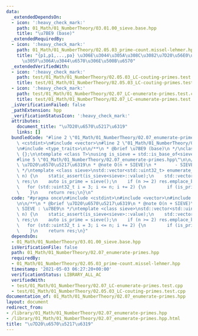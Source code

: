 ```yaml
---
data:
  _extendedDependsOn:
  - icon: ':heavy_check_mark:'
    path: 01_Math/01_NumberTheory/03.01.00_sieve.base.hpp
    title: "\u7BE9 (base)"
  _extendedRequiredBy:
  - icon: ':heavy_check_mark:'
    path: 01_Math/01_NumberTheory/02.05.03_prime-count.missel-lehmer.hpp
    title: "{p1,p1,...,pa} \u306E\u3044\u305A\u308C\u3082\u7D20\u56E0\u6570\u306B\u3082\
      \u305F\u306A\u3044\u6570\u306E\u500B\u6570"
  _extendedVerifiedWith:
  - icon: ':heavy_check_mark:'
    path: test/01_Math/01_NumberTheory/02.05.03_LC-couting-primes.test.cpp
    title: test/01_Math/01_NumberTheory/02.05.03_LC-couting-primes.test.cpp
  - icon: ':heavy_check_mark:'
    path: test/01_Math/01_NumberTheory/02.07_LC-enumerate-primes.test.cpp
    title: test/01_Math/01_NumberTheory/02.07_LC-enumerate-primes.test.cpp
  _isVerificationFailed: false
  _pathExtension: hpp
  _verificationStatusIcon: ':heavy_check_mark:'
  attributes:
    document_title: "\u7D20\u6570\u5217\u6319"
    links: []
  bundledCode: "#line 2 \"01_Math/01_NumberTheory/02.07_enumerate-primes.hpp\"\n#include\
    \ <cstdint>\n#include <vector>\n#line 2 \"01_Math/01_NumberTheory/03.01.00_sieve.base.hpp\"\
    \n#include <type_traits>\n\n/**\n * @brief \u7BE9 (base)\n */\nclass sieve_base\
    \ {};\n\ntemplate <class T>\nusing is_sieve = std::is_base_of<sieve_base, T>;\n\
    #line 5 \"01_Math/01_NumberTheory/02.07_enumerate-primes.hpp\"\n\n/**\n * @brief\
    \ \u7D20\u6570\u5217\u6319\n * @note O(n + SIEVE)\n *       - SIEVE : \u7BE9\n\
    \ */\ntemplate <class sieve>\nstd::vector<std::uint32_t> enumerate_primes(std::uint32_t\
    \ n) {\n    static_assert(is_sieve<sieve>::value);\n    std::vector<std::uint32_t>\
    \ res;\n    auto is_prime = sieve();\n    if (n >= 2) res.emplace_back(2);\n \
    \   for (std::uint32_t i = 3; i <= n; i += 2) {\n        if (is_prime[i]) res.emplace_back(i);\n\
    \    }\n    return res;\n}\n"
  code: "#pragma once\n#include <cstdint>\n#include <vector>\n#include \"03.01.00_sieve.base.hpp\"\
    \n\n/**\n * @brief \u7D20\u6570\u5217\u6319\n * @note O(n + SIEVE)\n *       -\
    \ SIEVE : \u7BE9\n */\ntemplate <class sieve>\nstd::vector<std::uint32_t> enumerate_primes(std::uint32_t\
    \ n) {\n    static_assert(is_sieve<sieve>::value);\n    std::vector<std::uint32_t>\
    \ res;\n    auto is_prime = sieve();\n    if (n >= 2) res.emplace_back(2);\n \
    \   for (std::uint32_t i = 3; i <= n; i += 2) {\n        if (is_prime[i]) res.emplace_back(i);\n\
    \    }\n    return res;\n}"
  dependsOn:
  - 01_Math/01_NumberTheory/03.01.00_sieve.base.hpp
  isVerificationFile: false
  path: 01_Math/01_NumberTheory/02.07_enumerate-primes.hpp
  requiredBy:
  - 01_Math/01_NumberTheory/02.05.03_prime-count.missel-lehmer.hpp
  timestamp: '2021-05-03 06:27:20+00:00'
  verificationStatus: LIBRARY_ALL_AC
  verifiedWith:
  - test/01_Math/01_NumberTheory/02.07_LC-enumerate-primes.test.cpp
  - test/01_Math/01_NumberTheory/02.05.03_LC-couting-primes.test.cpp
documentation_of: 01_Math/01_NumberTheory/02.07_enumerate-primes.hpp
layout: document
redirect_from:
- /library/01_Math/01_NumberTheory/02.07_enumerate-primes.hpp
- /library/01_Math/01_NumberTheory/02.07_enumerate-primes.hpp.html
title: "\u7D20\u6570\u5217\u6319"
---
```

